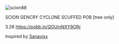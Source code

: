 
![scion88](https://github.com/user-attachments/assets/e846bb0e-2e13-49b9-b5f2-1df5aa78c82a)


SCION GENCRY CYCLONE SCUFFED POB [tree only]

3.26
https://pobb.in/QOUinNXY9ORr







Inspired by [Sanavixx](https://www.pathofexile.com/account/view-profile/SanaviEronaile-4603/characters)
